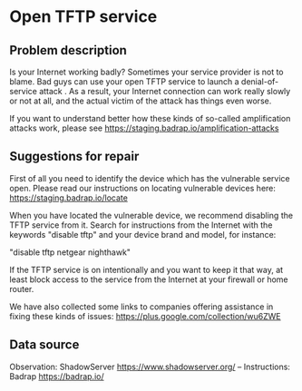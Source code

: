 # Open TFTP service

## Problem description

Is your Internet working badly? Sometimes your service provider is not to blame. Bad guys can use your open TFTP service to launch a denial-of-service attack . As a result, your Internet connection can work really slowly or not at all, and the actual victim of the attack has things even worse.

If you want to understand better how these kinds of so-called amplification attacks work, please see https://staging.badrap.io/amplification-attacks

## Suggestions for repair

First of all you need to identify the device which has the vulnerable service open. Please read our instructions on locating vulnerable devices here: https://staging.badrap.io/locate

When you have located the vulnerable device, we recommend disabling the TFTP service from it. Search for instructions from the Internet with the keywords "disable tftp" and your device brand and model, for instance:

"disable tftp netgear nighthawk"

If the TFTP service is on intentionally and you want to keep it that way, at least block access to the service from the Internet at your firewall or home router. 

We have also collected some links to companies offering assistance in fixing these kinds of issues: https://plus.google.com/collection/wu6ZWE

## Data source

Observation: ShadowServer https://www.shadowserver.org/ – Instructions: Badrap https://badrap.io/
